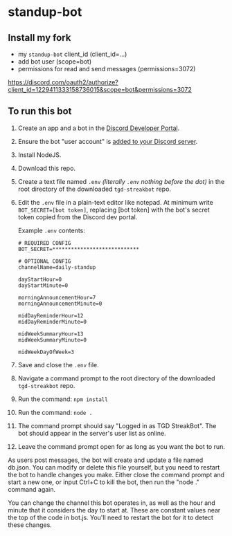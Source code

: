 # standup-bot

## Install my fork

- my `standup-bot` client_id (client_id=...)
- add bot user (scope=bot)
- permissions for read and send messages (permissions=3072)

<https://discord.com/oauth2/authorize?client_id=1229411333158736015&scope=bot&permissions=3072>

## To run this bot

1. Create an app and a bot in the [Discord Developer Portal](https://discord.com/developers/applications).
2. Ensure the bot "user account" is [added to your Discord server](https://discord.com/developers/docs/topics/oauth2#bots).
3. Install NodeJS.
4. Download this repo.
5. Create a text file named `.env` _(literally `.env` nothing before the dot)_
   in the root directory of the downloaded `tgd-streakbot` repo.
6. Edit the `.env` file in a plain-text editor like notepad.
   At minimum write `BOT_SECRET=[bot token]`, replacing [bot token] with the bot's secret token copied from the Discord dev portal.

   Example `.env` contents:

   ```shell
   # REQUIRED CONFIG
   BOT_SECRET=****************************

   # OPTIONAL CONFIG
   channelName=daily-standup

   dayStartHour=0
   dayStartMinute=0

   morningAnnouncementHour=7
   morningAnnouncementMinute=0

   midDayReminderHour=12
   midDayReminderMinute=0

   midWeekSummaryHour=13
   midWeekSummaryMinute=0

   midWeekDayOfWeek=3
   ```

7. Save and close the `.env` file.
8. Navigate a command prompt to the root directory of the downloaded `tgd-streakbot` repo.
9. Run the command: `npm install`
10. Run the command: `node .`
11. The command prompt should say "Logged in as TGD StreakBot". The bot should appear in the server's user list as online.
12. Leave the command prompt open for as long as you want the bot to run.

As users post messages, the bot will create and update a file named db.json. You can modify or delete this file yourself, but you need to restart the bot to handle changes you make. Either close the command prompt and start a new one, or input Ctrl+C to kill the bot, then run the "node ." command again.

You can change the channel this bot operates in, as well as the hour and minute that it considers the day to start at. These are constant values near the top of the code in bot.js. You'll need to restart the bot for it to detect these changes.
